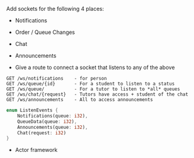 
Add sockets for the following 4 places:
- Notifications
- Order / Queue Changes
- Chat
- Announcements

- Give a route to connect a socket that listens to any of the above

```
GET /ws/notifications    - for person
GET /ws/queue/{id}       - For a student to listen to a status
GET /ws/queue/           - For a tutor to listen to *all* queues
GET /ws/chat/{request}   - Tutors have access + student of the chat
GET /ws/announcements    - All to access announcements
```

```rust
enum ListenEvents {
    Notifications(queue: i32),
    QueueData(queue: i32),
    Announcements(queue: i32),
    Chat(request: i32)
}
```


- Actor framework

